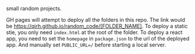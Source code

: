 small random projects.

GH pages will attempt to deploy all the folders in this repo. The link would be https://qirh.github.io/random_code/[FOLDER_NAME]. To deploy a static stie, you only need `index.html` at the root of the folder. To deploy a react app, you need to set the `homepage` in `package.json` to the url of the deployed app. And manually set `PUBLIC_URL=/` before starting a local server.
